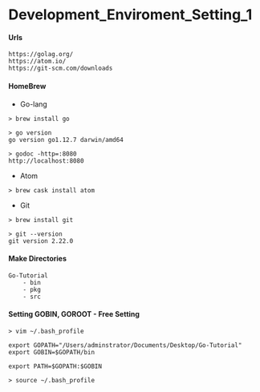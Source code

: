 # Development_Enviroment_Setting_1
#### Urls

```
https://golag.org/
https://atom.io/
https://git-scm.com/downloads
```

#### HomeBrew

* Go-lang
```
> brew install go

> go version
go version go1.12.7 darwin/amd64

> godoc -http=:8080
http://localhost:8080
```

* Atom
```
> brew cask install atom

```
* Git
```
> brew install git

> git --version
git version 2.22.0

```


#### Make Directories
```
Go-Tutorial
    - bin
    - pkg
    - src
```

#### Setting GOBIN, GOROOT - Free Setting
```
> vim ~/.bash_profile 

export GOPATH="/Users/adminstrator/Documents/Desktop/Go-Tutorial"
export GOBIN=$GOPATH/bin

export PATH=$GOPATH:$GOBIN

> source ~/.bash_profile
```